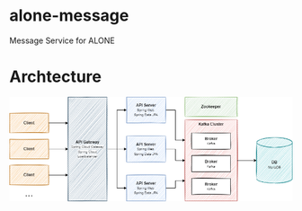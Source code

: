 # alone-message
Message Service for ALONE

# Archtecture
<img src="/readme/Message Archtecture.drawio.png" />
